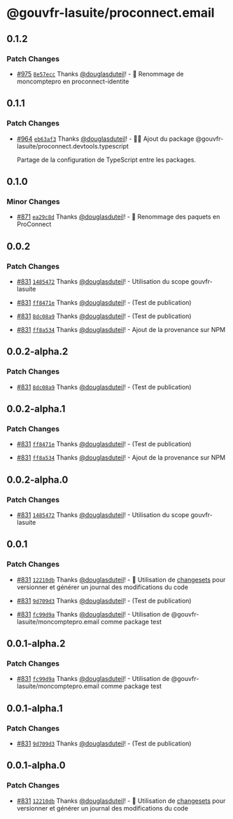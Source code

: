 # @gouvfr-lasuite/proconnect.email

## 0.1.2

### Patch Changes

- [#975](https://github.com/numerique-gouv/proconnect-identite/pull/975) [`8e57ecc`](https://github.com/numerique-gouv/proconnect-identite/commit/8e57eccff4d3d614a4264b63f2583a63f82a88e6) Thanks [@douglasduteil](https://github.com/douglasduteil)! - 🚚 Renommage de moncomptepro en proconnect-identite

## 0.1.1

### Patch Changes

- [#964](https://github.com/numerique-gouv/proconnect-identite/pull/964) [`eb63af3`](https://github.com/numerique-gouv/proconnect-identite/commit/eb63af3bf33139adece820c1cfadf3ee387713f1) Thanks [@douglasduteil](https://github.com/douglasduteil)! - 🧑‍💻 Ajout du package @gouvfr-lasuite/proconnect.devtools.typescript

  Partage de la configuration de TypeScript entre les packages.

## 0.1.0

### Minor Changes

- [#871](https://github.com/numerique-gouv/proconnect-identite/pull/871) [`ea29c8d`](https://github.com/numerique-gouv/proconnect-identite/commit/ea29c8d6f5f63d7affef692470e9ac03763d0835) Thanks [@douglasduteil](https://github.com/douglasduteil)! - 🚚 Renommage des paquets en ProConnect

## 0.0.2

### Patch Changes

- [#831](https://github.com/numerique-gouv/proconnect-identite/pull/831) [`1485472`](https://github.com/numerique-gouv/proconnect-identite/commit/148547212ceddeda41f8bef96e09d585aee9922d) Thanks [@douglasduteil](https://github.com/douglasduteil)! - Utilisation du scope gouvfr-lasuite

- [#831](https://github.com/numerique-gouv/proconnect-identite/pull/831) [`ff8471e`](https://github.com/numerique-gouv/proconnect-identite/commit/ff8471e80a0f753a102ca41964fbb43b37f1d05e) Thanks [@douglasduteil](https://github.com/douglasduteil)! - (Test de publication)

- [#831](https://github.com/numerique-gouv/proconnect-identite/pull/831) [`8dc08a9`](https://github.com/numerique-gouv/proconnect-identite/commit/8dc08a93da4f19ebaa0120912da58e9352474111) Thanks [@douglasduteil](https://github.com/douglasduteil)! - (Test de publication)

- [#831](https://github.com/numerique-gouv/proconnect-identite/pull/831) [`ff8a534`](https://github.com/numerique-gouv/proconnect-identite/commit/ff8a5344eb163bfe38e217d9d15e31c5d5a0261f) Thanks [@douglasduteil](https://github.com/douglasduteil)! - Ajout de la provenance sur NPM

## 0.0.2-alpha.2

### Patch Changes

- [#831](https://github.com/numerique-gouv/proconnect-identite/pull/831) [`8dc08a9`](https://github.com/numerique-gouv/proconnect-identite/commit/8dc08a93da4f19ebaa0120912da58e9352474111) Thanks [@douglasduteil](https://github.com/douglasduteil)! - (Test de publication)

## 0.0.2-alpha.1

### Patch Changes

- [#831](https://github.com/numerique-gouv/proconnect-identite/pull/831) [`ff8471e`](https://github.com/numerique-gouv/proconnect-identite/commit/ff8471e80a0f753a102ca41964fbb43b37f1d05e) Thanks [@douglasduteil](https://github.com/douglasduteil)! - (Test de publication)

- [#831](https://github.com/numerique-gouv/proconnect-identite/pull/831) [`ff8a534`](https://github.com/numerique-gouv/proconnect-identite/commit/ff8a5344eb163bfe38e217d9d15e31c5d5a0261f) Thanks [@douglasduteil](https://github.com/douglasduteil)! - Ajout de la provenance sur NPM

## 0.0.2-alpha.0

### Patch Changes

- [#831](https://github.com/numerique-gouv/proconnect-identite/pull/831) [`1485472`](https://github.com/numerique-gouv/proconnect-identite/commit/148547212ceddeda41f8bef96e09d585aee9922d) Thanks [@douglasduteil](https://github.com/douglasduteil)! - Utilisation du scope gouvfr-lasuite

## 0.0.1

### Patch Changes

- [#831](https://github.com/numerique-gouv/proconnect-identite/pull/831) [`12210db`](https://github.com/numerique-gouv/proconnect-identite/commit/12210db70259929426bc1272d9594557b71869a7) Thanks [@douglasduteil](https://github.com/douglasduteil)! - 🦋 Utilisation de [changesets](https://github.com/changesets/changesets) pour versionner et générer un journal des modifications du code

- [#831](https://github.com/numerique-gouv/proconnect-identite/pull/831) [`9d709d3`](https://github.com/numerique-gouv/proconnect-identite/commit/9d709d35dfcfd02f13fcf08ad7d5bc2758ae3a47) Thanks [@douglasduteil](https://github.com/douglasduteil)! - (Test de publication)

- [#831](https://github.com/numerique-gouv/proconnect-identite/pull/831) [`fc99d9a`](https://github.com/numerique-gouv/proconnect-identite/commit/fc99d9a466ef61fe07430960eb17f8c499b3a542) Thanks [@douglasduteil](https://github.com/douglasduteil)! - Utilisation de @gouvfr-lasuite/moncomptepro.email comme package test

## 0.0.1-alpha.2

### Patch Changes

- [#831](https://github.com/numerique-gouv/proconnect-identite/pull/831) [`fc99d9a`](https://github.com/numerique-gouv/proconnect-identite/commit/fc99d9a466ef61fe07430960eb17f8c499b3a542) Thanks [@douglasduteil](https://github.com/douglasduteil)! - Utilisation de @gouvfr-lasuite/moncomptepro.email comme package test

## 0.0.1-alpha.1

### Patch Changes

- [#831](https://github.com/numerique-gouv/proconnect-identite/pull/831) [`9d709d3`](https://github.com/numerique-gouv/proconnect-identite/commit/9d709d35dfcfd02f13fcf08ad7d5bc2758ae3a47) Thanks [@douglasduteil](https://github.com/douglasduteil)! - (Test de publication)

## 0.0.1-alpha.0

### Patch Changes

- [#831](https://github.com/numerique-gouv/proconnect-identite/pull/831) [`12210db`](https://github.com/numerique-gouv/proconnect-identite/commit/12210db70259929426bc1272d9594557b71869a7) Thanks [@douglasduteil](https://github.com/douglasduteil)! - 🦋 Utilisation de [changesets](https://github.com/changesets/changesets) pour versionner et générer un journal des modifications du code
